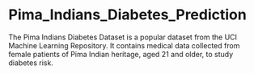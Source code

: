 # Pima_Indians_Diabetes_Prediction
The Pima Indians Diabetes Dataset is a popular dataset from the UCI Machine Learning Repository. It contains medical data collected from female patients of Pima Indian heritage, aged 21 and older, to study diabetes risk.
